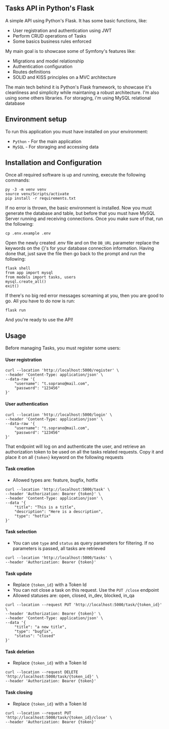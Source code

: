 ## Tasks API in Python's Flask
A simple API using Python's Flask. It has some basic functions, like:

- User registration and authentication using JWT
- Perform CRUD operations of Tasks
- Some basics business rules enforced

My main goal is to showcase some of Symfony's features like:

- Migrations and model relationship
- Authentication configuration
- Routes definitions
- SOLID and KISS principles on a MVC architecture

The main tech behind it is Python's Flask framework, to showcase it's cleanliness and simplicity while maintaning a robust architecture. I'm also using some others libraries. For storaging, i'm using MySQL relational database

## Environment setup
To run this application you must have installed on your environment:

* `Python` - For the main application 
* `MySQL` - For storaging and accessing data

## Installation and Configuration
Once all required software is up and running, execute the following commands:

```
py -3 -m venv venv
source venv/Scripts/activate
pip install -r requirements.txt
```
If no error is thrown, the basic environment is installed. Now you must generate the database and table, but before that you must have MySQL Server running and receiving connections. Once you make sure of that, run the following:
```
cp .env.example .env
```
Open the newly created .env file and on the ```DB_URL``` parameter replace the keywords on the {}'s for your database connection information. Having done that, just save the file
then go back to the prompt and run the following:
```
flask shell
from app import mysql
from models import tasks, users
mysql.create_all()
exit()
```
If there's no big red error messages screaming at you, then you are good to go. All you have to do now is run:
```
flask run
```
And you're ready to use the API!

## Usage
Before managing Tasks, you must register some users:
#### __User registration__
```
curl --location 'http://localhost:5000/register' \
--header 'Content-Type: application/json' \
--data-raw '{
    "username": "t.soprano@mail.com",
    "password": "123456"
}'
```
#### __User authentication__
```
curl --location 'http://localhost:5000/login' \
--header 'Content-Type: application/json' \
--data-raw '{
    "username": "t.soprano@mail.com",
    "password": "123456"
}'
```
That endpoint will log on and authenticate the user, and retrieve an authorization token to be used on all the tasks related requests. Copy it and place it on all ```{token}``` keyword on the following requests
#### __Task creation__
- Allowed types are: feature, bugfix, hotfix
```
curl --location 'http://localhost:5000/task' \
--header 'Authorization: Bearer {token}' \
--header 'Content-Type: application/json' \
--data '{
    "title": "This is a title",
    "description": "Here is a description",
    "type": "hotfix"
}'
```

#### __Task selection__
- You can use ```type``` and ```status``` as query parameters for filtering. If no parameters is passed, all tasks are retrieved
```
curl --location 'http://localhost:5000/tasks' \
--header 'Authorization: Bearer {token}'
```

#### __Task update__
- Replace ```{token_id}``` with a Token Id
- You can not close a task on this request. Use the ```PUT /close``` endpoint
- Allowed statuses are: open, closed, in_dev, blocked, in_qa
```
curl --location --request PUT 'http://localhost:5000/task/{token_id}' \
--header 'Authorization: Bearer {token}' \
--header 'Content-Type: application/json' \
--data '{
    "title": "a new title",
    "type": "bugfix",
    "status": "closed"
}'
```

#### __Task deletion__
- Replace ```{token_id}``` with a Token Id
```
curl --location --request DELETE 'http://localhost:5000/task/{token_id}' \
--header 'Authorization: Bearer {token}'
```

#### __Task closing__
- Replace ```{token_id}``` with a Token Id
```
curl --location --request PUT 'http://localhost:5000/task/{token_id}/close' \
--header 'Authorization: Bearer {token}'
```
